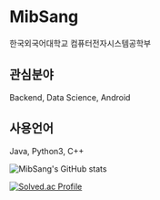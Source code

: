 # MibSang

한국외국어대학교 컴퓨터전자시스템공학부  

## 관심분야 
Backend, Data Science, Android  
## 사용언어
Java, Python3, C++

![MibSang's GitHub stats](https://github-readme-stats.vercel.app/api?username=MibSang&show_icons=true&theme=radical&count_private=true)

[![Solved.ac Profile](http://mazassumnida.wtf/api/generate_badge?boj=secured8372)](https://solved.ac/secured8372)

